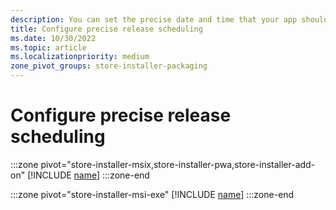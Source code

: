 ```yaml
---
description: You can set the precise date and time that your app should become available in the Store, giving you greater flexibility and the ability to customize dates for different markets.
title: Configure precise release scheduling
ms.date: 10/30/2022
ms.topic: article
ms.localizationpriority: medium
zone_pivot_groups: store-installer-packaging
---
```


# Configure precise release scheduling

:::zone pivot="store-installer-msix,store-installer-pwa,store-installer-add-on"
[!INCLUDE [name](../../../includes/store/msix/release-schedule.md)]
:::zone-end

:::zone pivot="store-installer-msi-exe"
[!INCLUDE [name](../../../includes/store/msi/release-schedule.md)]
:::zone-end
